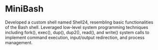 # MiniBash
Developed a custom shell named Shell24, resembling basic functionalities of the Bash shell. Leveraged low-level system programming techniques including fork(), exec(), dup(), dup2(), read(), and write() system calls to implement command execution, input/output redirection, and process management.
